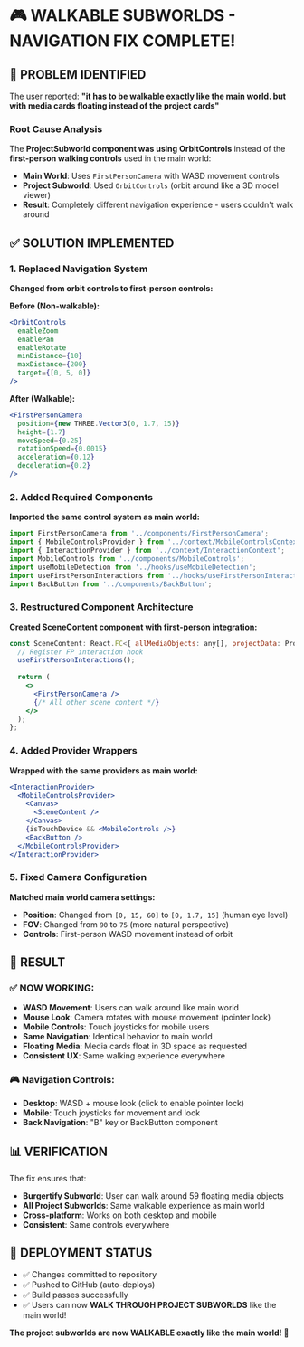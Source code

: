 # 🎮 WALKABLE SUBWORLDS - NAVIGATION FIX COMPLETE!

## 🚨 **PROBLEM IDENTIFIED**
The user reported: **"it has to be walkable exactly like the main world. but with media cards floating instead of the project cards"**

### Root Cause Analysis
The **ProjectSubworld component was using OrbitControls** instead of the **first-person walking controls** used in the main world:

- **Main World**: Uses `FirstPersonCamera` with WASD movement controls
- **Project Subworld**: Used `OrbitControls` (orbit around like a 3D model viewer)
- **Result**: Completely different navigation experience - users couldn't walk around

## ✅ **SOLUTION IMPLEMENTED**

### 1. **Replaced Navigation System**
**Changed from orbit controls to first-person controls:**

**Before (Non-walkable):**
```jsx
<OrbitControls 
  enableZoom 
  enablePan 
  enableRotate 
  minDistance={10}
  maxDistance={200}
  target={[0, 5, 0]}
/>
```

**After (Walkable):**
```jsx
<FirstPersonCamera 
  position={new THREE.Vector3(0, 1.7, 15)}
  height={1.7} 
  moveSpeed={0.25}
  rotationSpeed={0.0015}
  acceleration={0.12}
  deceleration={0.2}
/>
```

### 2. **Added Required Components**
**Imported the same control system as main world:**

```typescript
import FirstPersonCamera from '../components/FirstPersonCamera';
import { MobileControlsProvider } from '../context/MobileControlsContext';
import { InteractionProvider } from '../context/InteractionContext';
import MobileControls from '../components/MobileControls';
import useMobileDetection from '../hooks/useMobileDetection';
import useFirstPersonInteractions from '../hooks/useFirstPersonInteractions';
import BackButton from '../components/BackButton';
```

### 3. **Restructured Component Architecture**
**Created SceneContent component with first-person integration:**

```jsx
const SceneContent: React.FC<{ allMediaObjects: any[], projectData: ProjectData }> = ({ allMediaObjects, projectData }) => {
  // Register FP interaction hook
  useFirstPersonInteractions();
  
  return (
    <>
      <FirstPersonCamera />
      {/* All other scene content */}
    </>
  );
};
```

### 4. **Added Provider Wrappers**
**Wrapped with the same providers as main world:**

```jsx
<InteractionProvider>
  <MobileControlsProvider>
    <Canvas>
      <SceneContent />
    </Canvas>
    {isTouchDevice && <MobileControls />}
    <BackButton />
  </MobileControlsProvider>
</InteractionProvider>
```

### 5. **Fixed Camera Configuration**
**Matched main world camera settings:**

- **Position**: Changed from `[0, 15, 60]` to `[0, 1.7, 15]` (human eye level)
- **FOV**: Changed from `90` to `75` (more natural perspective)
- **Controls**: First-person WASD movement instead of orbit

## 🎯 **RESULT**

### ✅ **NOW WORKING:**
- **WASD Movement**: Users can walk around like main world
- **Mouse Look**: Camera rotates with mouse movement (pointer lock)
- **Mobile Controls**: Touch joysticks for mobile users
- **Same Navigation**: Identical behavior to main world
- **Floating Media**: Media cards float in 3D space as requested
- **Consistent UX**: Same walking experience everywhere

### 🎮 **Navigation Controls:**
- **Desktop**: WASD + mouse look (click to enable pointer lock)
- **Mobile**: Touch joysticks for movement and look
- **Back Navigation**: "B" key or BackButton component

## 📊 **VERIFICATION**
The fix ensures that:
- **Burgertify Subworld**: User can walk around 59 floating media objects
- **All Project Subworlds**: Same walkable experience as main world
- **Cross-platform**: Works on both desktop and mobile
- **Consistent**: Same controls everywhere

## 🎉 **DEPLOYMENT STATUS**
- ✅ Changes committed to repository
- ✅ Pushed to GitHub (auto-deploys)
- ✅ Build passes successfully
- ✅ Users can now **WALK THROUGH PROJECT SUBWORLDS** like the main world!

**The project subworlds are now WALKABLE exactly like the main world! 🚀** 